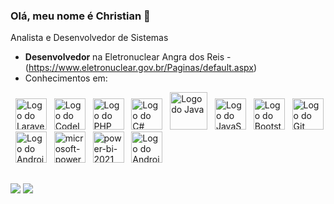 ### Olá, meu nome é Christian 👋

Analista e Desenvolvedor de Sistemas

- **Desenvolvedor** na Eletronuclear Angra dos Reis - (https://www.eletronuclear.gov.br/Paginas/default.aspx)
- Conhecimentos em: 
<div display="inline">
  &nbsp;&nbsp;<img width="50" height="50" src="https://cdn.jsdelivr.net/gh/devicons/devicon@latest/icons/laravel/laravel-original.svg" alt="Logo do Laravel" title="Laravel - Framework PHP"/>
  &nbsp;&nbsp;<img width="50" height="50" src="https://cdn.jsdelivr.net/gh/devicons/devicon/icons/codeigniter/codeigniter-plain-wordmark.svg" alt="Logo do CodeIgniter" title="CodeIgniter - Framework PHP"/>   
  &nbsp;&nbsp;<img width="50" height="50" src="https://cdn.jsdelivr.net/gh/devicons/devicon/icons/php/php-original.svg" alt="Logo do PHP" title="Linguagem PHP"/>
  &nbsp;&nbsp;<img width="50" height="50" src="https://cdn.jsdelivr.net/gh/devicons/devicon/icons/csharp/csharp-original.svg" alt="Logo do C#" title="Linguagem C#"/>
  &nbsp;&nbsp;<img width="60" height="60" src="https://cdn.jsdelivr.net/gh/devicons/devicon/icons/java/java-original-wordmark.svg" alt="Logo do Java" title="Linguagem Java"/>
  &nbsp;&nbsp;<img width="50" height="50" src="https://cdn.jsdelivr.net/gh/devicons/devicon/icons/javascript/javascript-original.svg" alt="Logo do JavaScript" title="Linguagem JavaScript"/>
  &nbsp;&nbsp;<img width="50" height="50" src="https://cdn.jsdelivr.net/gh/devicons/devicon/icons/bootstrap/bootstrap-original.svg" alt="Logo do Bootstrap" title="Bootstrap - Framework HTML, CSS e JS"/>  
  &nbsp;&nbsp;<img width="50" height="50" src="https://cdn.jsdelivr.net/gh/devicons/devicon/icons/git/git-original-wordmark.svg" alt="Logo do Git" title="Linguagem Git"/>        
  &nbsp;&nbsp;<img width="50" height="50" src="https://cdn.jsdelivr.net/gh/devicons/devicon/icons/androidstudio/androidstudio-original.svg" alt="Logo do Android Studio" title="Android Studio - IDE"/>   
  &nbsp;&nbsp;<img width="50" height="50" src="https://img.icons8.com/fluency/48/microsoft-power-apps.png" alt="microsoft-power-apps" alt="Logo do Power Apps" title="Power Apps"/>   
  &nbsp;&nbsp;<img width="50" height="50" src="https://img.icons8.com/fluency/48/power-bi-2021.png" alt="power-bi-2021" alt="Logo do Power BI" title="Power BI"/>   
  &nbsp;&nbsp;<img width="50" height="50" src="https://cdn.jsdelivr.net/gh/devicons/devicon/icons/androidstudio/androidstudio-original.svg" alt="Logo do Android Studio" title="Android Studio - IDE"/>   
</div>

##

<div> 
  <a href="mailto:chrisstipdev@gmail.com" target="_blank" rel="noopener noreferrer"><img src="https://img.shields.io/badge/Gmail-D14836?style=for-the-badge&logo=gmail&logoColor=white" target="_blank"></a>
  <a href="https://www.linkedin.com/in/christian-stipursky-85330839" target="_blank" rel="noopener noreferrer"><img src="https://img.shields.io/badge/LinkedIn-0077B5?style=for-the-badge&logo=linkedin&logoColor=white"></a> 
</div>

